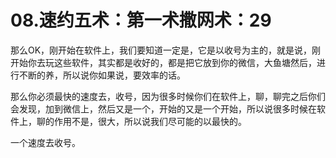 # 08.速约五术：第一术撒网术：29

那么OK，刚开始在软件上，我们要知道一定是，它是以收号为主的，就是说，刚开始你去玩这些软件，其实都是收好的，都是把它放到你的微信，大鱼塘然后，进行不断的养，所以说你如果说，要效率的话。

那么你必须最快的速度去，收号，因为很多时候你们在软件上，聊，聊完之后你们会发现，加到微信上，然后又是一个，开始的又是一个开始，所以说很多时候在软件上，聊的作用不是，很大，所以说我们尽可能的以最快的。

一个速度去收号。